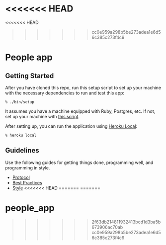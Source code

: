 <<<<<<< HEAD
=======
<<<<<<< HEAD
>>>>>>> cc0e959a298b5be273adea1e6d56c385c273f4c9
# People app

## Getting Started

After you have cloned this repo, run this setup script to set up your machine
with the necessary dependencies to run and test this app:

    % ./bin/setup

It assumes you have a machine equipped with Ruby, Postgres, etc. If not, set up
your machine with [this script].

[this script]: https://github.com/thoughtbot/laptop

After setting up, you can run the application using [Heroku Local]:

    % heroku local

[Heroku Local]: https://devcenter.heroku.com/articles/heroku-local

## Guidelines

Use the following guides for getting things done, programming well, and
programming in style.

* [Protocol](http://github.com/thoughtbot/guides/blob/master/protocol)
* [Best Practices](http://github.com/thoughtbot/guides/blob/master/best-practices)
* [Style](http://github.com/thoughtbot/guides/blob/master/style)
<<<<<<< HEAD
=======
=======
# people_app
>>>>>>> 2f63db214811932413bcd1d3ba5b673906ac70ab
>>>>>>> cc0e959a298b5be273adea1e6d56c385c273f4c9
